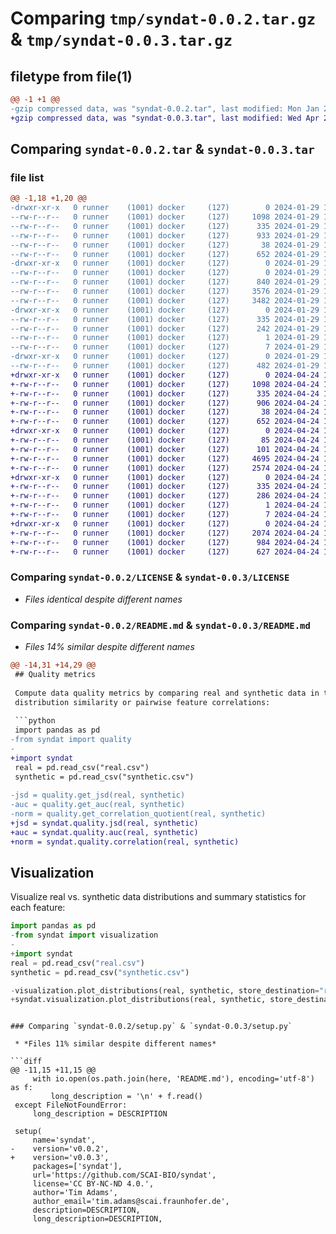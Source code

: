 # Comparing `tmp/syndat-0.0.2.tar.gz` & `tmp/syndat-0.0.3.tar.gz`

## filetype from file(1)

```diff
@@ -1 +1 @@
-gzip compressed data, was "syndat-0.0.2.tar", last modified: Mon Jan 29 12:30:33 2024, max compression
+gzip compressed data, was "syndat-0.0.3.tar", last modified: Wed Apr 24 13:58:36 2024, max compression
```

## Comparing `syndat-0.0.2.tar` & `syndat-0.0.3.tar`

### file list

```diff
@@ -1,18 +1,20 @@
-drwxr-xr-x   0 runner    (1001) docker     (127)        0 2024-01-29 12:30:33.767135 syndat-0.0.2/
--rw-r--r--   0 runner    (1001) docker     (127)     1098 2024-01-29 12:30:23.000000 syndat-0.0.2/LICENSE
--rw-r--r--   0 runner    (1001) docker     (127)      335 2024-01-29 12:30:33.767135 syndat-0.0.2/PKG-INFO
--rw-r--r--   0 runner    (1001) docker     (127)      933 2024-01-29 12:30:23.000000 syndat-0.0.2/README.md
--rw-r--r--   0 runner    (1001) docker     (127)       38 2024-01-29 12:30:33.767135 syndat-0.0.2/setup.cfg
--rw-r--r--   0 runner    (1001) docker     (127)      652 2024-01-29 12:30:27.000000 syndat-0.0.2/setup.py
-drwxr-xr-x   0 runner    (1001) docker     (127)        0 2024-01-29 12:30:33.767135 syndat-0.0.2/syndat/
--rw-r--r--   0 runner    (1001) docker     (127)        0 2024-01-29 12:30:23.000000 syndat-0.0.2/syndat/__init__.py
--rw-r--r--   0 runner    (1001) docker     (127)      840 2024-01-29 12:30:23.000000 syndat-0.0.2/syndat/domain.py
--rw-r--r--   0 runner    (1001) docker     (127)     3576 2024-01-29 12:30:23.000000 syndat-0.0.2/syndat/quality.py
--rw-r--r--   0 runner    (1001) docker     (127)     3482 2024-01-29 12:30:23.000000 syndat-0.0.2/syndat/visualization.py
-drwxr-xr-x   0 runner    (1001) docker     (127)        0 2024-01-29 12:30:33.767135 syndat-0.0.2/syndat.egg-info/
--rw-r--r--   0 runner    (1001) docker     (127)      335 2024-01-29 12:30:33.000000 syndat-0.0.2/syndat.egg-info/PKG-INFO
--rw-r--r--   0 runner    (1001) docker     (127)      242 2024-01-29 12:30:33.000000 syndat-0.0.2/syndat.egg-info/SOURCES.txt
--rw-r--r--   0 runner    (1001) docker     (127)        1 2024-01-29 12:30:33.000000 syndat-0.0.2/syndat.egg-info/dependency_links.txt
--rw-r--r--   0 runner    (1001) docker     (127)        7 2024-01-29 12:30:33.000000 syndat-0.0.2/syndat.egg-info/top_level.txt
-drwxr-xr-x   0 runner    (1001) docker     (127)        0 2024-01-29 12:30:33.767135 syndat-0.0.2/tests/
--rw-r--r--   0 runner    (1001) docker     (127)      482 2024-01-29 12:30:23.000000 syndat-0.0.2/tests/test_jsd.py
+drwxr-xr-x   0 runner    (1001) docker     (127)        0 2024-04-24 13:58:36.793765 syndat-0.0.3/
+-rw-r--r--   0 runner    (1001) docker     (127)     1098 2024-04-24 13:58:28.000000 syndat-0.0.3/LICENSE
+-rw-r--r--   0 runner    (1001) docker     (127)      335 2024-04-24 13:58:36.793765 syndat-0.0.3/PKG-INFO
+-rw-r--r--   0 runner    (1001) docker     (127)      906 2024-04-24 13:58:28.000000 syndat-0.0.3/README.md
+-rw-r--r--   0 runner    (1001) docker     (127)       38 2024-04-24 13:58:36.793765 syndat-0.0.3/setup.cfg
+-rw-r--r--   0 runner    (1001) docker     (127)      652 2024-04-24 13:58:34.000000 syndat-0.0.3/setup.py
+drwxr-xr-x   0 runner    (1001) docker     (127)        0 2024-04-24 13:58:36.793765 syndat-0.0.3/syndat/
+-rw-r--r--   0 runner    (1001) docker     (127)       85 2024-04-24 13:58:28.000000 syndat-0.0.3/syndat/__init__.py
+-rw-r--r--   0 runner    (1001) docker     (127)      101 2024-04-24 13:58:28.000000 syndat-0.0.3/syndat/domain.py
+-rw-r--r--   0 runner    (1001) docker     (127)     4695 2024-04-24 13:58:28.000000 syndat-0.0.3/syndat/quality.py
+-rw-r--r--   0 runner    (1001) docker     (127)     2574 2024-04-24 13:58:28.000000 syndat-0.0.3/syndat/visualization.py
+drwxr-xr-x   0 runner    (1001) docker     (127)        0 2024-04-24 13:58:36.793765 syndat-0.0.3/syndat.egg-info/
+-rw-r--r--   0 runner    (1001) docker     (127)      335 2024-04-24 13:58:36.000000 syndat-0.0.3/syndat.egg-info/PKG-INFO
+-rw-r--r--   0 runner    (1001) docker     (127)      286 2024-04-24 13:58:36.000000 syndat-0.0.3/syndat.egg-info/SOURCES.txt
+-rw-r--r--   0 runner    (1001) docker     (127)        1 2024-04-24 13:58:36.000000 syndat-0.0.3/syndat.egg-info/dependency_links.txt
+-rw-r--r--   0 runner    (1001) docker     (127)        7 2024-04-24 13:58:36.000000 syndat-0.0.3/syndat.egg-info/top_level.txt
+drwxr-xr-x   0 runner    (1001) docker     (127)        0 2024-04-24 13:58:36.793765 syndat-0.0.3/tests/
+-rw-r--r--   0 runner    (1001) docker     (127)     2074 2024-04-24 13:58:28.000000 syndat-0.0.3/tests/test_auc.py
+-rw-r--r--   0 runner    (1001) docker     (127)      984 2024-04-24 13:58:28.000000 syndat-0.0.3/tests/test_correlation.py
+-rw-r--r--   0 runner    (1001) docker     (127)      627 2024-04-24 13:58:28.000000 syndat-0.0.3/tests/test_jsd.py
```

### Comparing `syndat-0.0.2/LICENSE` & `syndat-0.0.3/LICENSE`

 * *Files identical despite different names*

### Comparing `syndat-0.0.2/README.md` & `syndat-0.0.3/README.md`

 * *Files 14% similar despite different names*

```diff
@@ -14,31 +14,29 @@
 ## Quality metrics
 
 Compute data quality metrics by comparing real and synthetic data in terms of their separation complexity, 
 distribution similarity or pairwise feature correlations:
 
 ```python
 import pandas as pd
-from syndat import quality
-
+import syndat
 real = pd.read_csv("real.csv")
 synthetic = pd.read_csv("synthetic.csv")
 
-jsd = quality.get_jsd(real, synthetic)
-auc = quality.get_auc(real, synthetic)
-norm = quality.get_correlation_quotient(real, synthetic)
+jsd = syndat.quality.jsd(real, synthetic)
+auc = syndat.quality.auc(real, synthetic)
+norm = syndat.quality.correlation(real, synthetic)
 ```
 
 ## Visualization
 
 Visualize real vs. synthetic data distributions and summary statistics for each feature:
 
 ```python
 import pandas as pd
-from syndat import visualization
-
+import syndat
 real = pd.read_csv("real.csv")
 synthetic = pd.read_csv("synthetic.csv")
 
-visualization.plot_distributions(real, synthetic, store_destination="results/plots")
+syndat.visualization.plot_distributions(real, synthetic, store_destination="results/plots")
 ```
```

### Comparing `syndat-0.0.2/setup.py` & `syndat-0.0.3/setup.py`

 * *Files 11% similar despite different names*

```diff
@@ -11,15 +11,15 @@
     with io.open(os.path.join(here, 'README.md'), encoding='utf-8') as f:
         long_description = '\n' + f.read()
 except FileNotFoundError:
     long_description = DESCRIPTION
 
 setup(
     name='syndat',
-    version='v0.0.2',
+    version='v0.0.3',
     packages=['syndat'],
     url='https://github.com/SCAI-BIO/syndat',
     license='CC BY-NC-ND 4.0.',
     author='Tim Adams',
     author_email='tim.adams@scai.fraunhofer.de',
     description=DESCRIPTION,
     long_description=DESCRIPTION,
```


